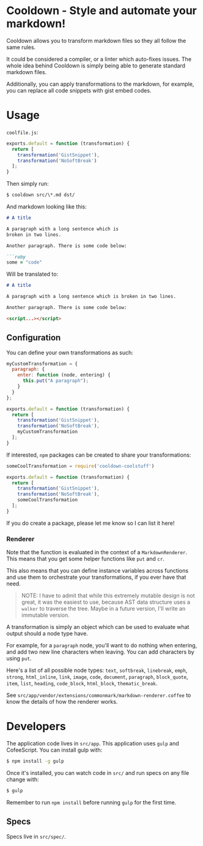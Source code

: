 # Cooldown - Style and automate your markdown!
Cooldown allows you to transform markdown files so they all follow the same
rules.

It could be considered a compiler, or a linter which auto-fixes issues. The
whole  idea behind Cooldown is simply being able to generate standard markdown
files.

Additionally, you can apply transformations to the markdown, for example, you
can replace all code snippets with gist embed codes.

# Usage
`coolfile.js`:
```javascript
exports.default = function (transformation) {
  return [
    transformation('GistSnippet'),
    transformation('NoSoftBreak')
  ];
}
```

Then simply run:

```bash
$ cooldown src/\*.md dst/
```

And markdown looking like this:

```markdown
# A title

A paragraph with a long sentence which is
broken in two lines.

Another paragraph. There is some code below:

```ruby
some = "code"
```

Will be translated to:

```markdown
# A title

A paragraph with a long sentence which is broken in two lines.

Another paragraph. There is some code below:

<script...></script>
```

## Configuration
You can define your own transformations as such:

```javascript
myCustomTransformation = {
  paragraph: {
    enter: function (node, entering) {
      this.put("A paragraph");
    }
  }
};

exports.default = function (transformation) {
  return [
    transformation('GistSnippet'),
    transformation('NoSoftBreak'),
    myCustomTransformation
  ];
}
```

If interested, `npm` packages can be created to share your transformations:

```javascript
someCoolTransformation = require('cooldown-coolstuff')

exports.default = function (transformation) {
  return [
    transformation('GistSnippet'),
    transformation('NoSoftBreak'),
    someCoolTransformation
  ];
}
```

If you do create a package, please let me know so I can list it here!

### Renderer
Note that the function is evaluated in the context of a `MarkdownRenderer`. This
means that you get some helper functions like `put` and `cr`.

This also means that you can define instance variables across functions and use
them to  orchestrate your transformations, if you ever have that need.

> NOTE: I have to admit that while this extremely mutable design is not great,
> it was the easiest to use, because AST data structure uses a `walker` to
> traverse  the tree. Maybe in a future version, I'll write an immutable
> version.

A transformation is simply an object which can be used to evaluate what output
should a node type have.

For example, for a `paragraph` node, you'll want to do nothing when entering,
and add two new line characters when leaving. You can add characters by using
`put`.

Here's a list of all possible node types: `text`, `softbreak`, `linebreak`,
`emph`, `strong`, `html_inline`, `link`, `image`, `code`, `document`,
`paragraph`, `block_quote`, `item`, `list`, `heading`, `code_block`,
`html_block`, `thematic_break`.

See `src/app/vendor/extensions/commonmark/markdown-renderer.coffee` to know the
details of how the renderer works.

# Developers
The application code lives in `src/app`. This application uses `gulp` and
CofeeScript. You can install gulp with:

```bash
$ npm install -g gulp
```

Once it's installed, you can watch code in `src/` and run specs on any file
change with:

```bash
$ gulp
```

Remember to run `npm install` before running `gulp` for the first time.

## Specs
Specs live in `src/spec/`.
